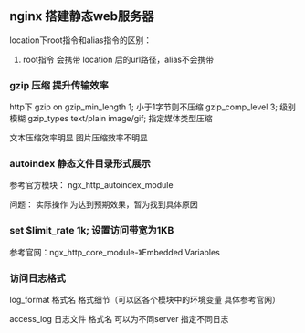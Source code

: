 ## nginx 搭建静态web服务器

location下root指令和alias指令的区别：

1. root指令 会携带 location 后的url路径，alias不会携带

### gzip 压缩 提升传输效率

http下 
gzip on 
gzip_min_length 1; 小于1字节则不压缩
gzip_comp_level 3; 级别 模糊
gzip_types text/plain image/gif; 指定媒体类型压缩

文本压缩效率明显 图片压缩效率不明显

### autoindex 静态文件目录形式展示  

参考官方模块： ngx_http_autoindex_module

问题： 实际操作 为达到预期效果，暂为找到具体原因

### set $limit_rate 1k; 设置访问带宽为1KB 

参考官网：ngx_http_core_module-》Embedded Variables

### 访问日志格式

log_format 格式名  格式细节（可以区各个模块中的环境变量 具体参考官网）

access_log 日志文件 格式名
可以为不同server 指定不同日志

